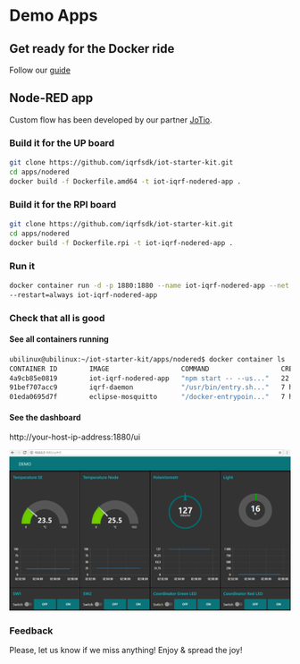 # Demo Apps

## Get ready for the Docker ride

Follow our [guide](https://github.com/iqrfsdk/iqrf-daemon/blob/master/docker/README.md)

## Node-RED app

Custom flow has been developed by our partner [JoTio](http://jotio.cz/).

### Build it for the UP board

```Bash
git clone https://github.com/iqrfsdk/iot-starter-kit.git
cd apps/nodered
docker build -f Dockerfile.amd64 -t iot-iqrf-nodered-app .
```

### Build it for the RPI board

```Bash
git clone https://github.com/iqrfsdk/iot-starter-kit.git
cd apps/nodered
docker build -f Dockerfile.rpi -t iot-iqrf-nodered-app .
```

### Run it

```Bash
docker container run -d -p 1880:1880 --name iot-iqrf-nodered-app --net bridge01 --ip 10.1.1.3 \ 
--restart=always iot-iqrf-nodered-app
```

### Check that all is good

#### See all containers running

```Bash
ubilinux@ubilinux:~/iot-starter-kit/apps/nodered$ docker container ls
CONTAINER ID        IMAGE                  COMMAND                  CREATED             STATUS              PORTS                                            NAMES
4a9cb85e0819        iot-iqrf-nodered-app   "npm start -- --us..."   22 minutes ago      Up 22 minutes       0.0.0.0:1880->1880/tcp                           iot-iqrf-nodered-app
91bef707acc9        iqrf-daemon            "/usr/bin/entry.sh..."   7 hours ago         Up 7 hours                                                           iqrf1daemon
01eda0695d7f        eclipse-mosquitto      "/docker-entrypoin..."   7 hours ago         Up 7 hours          0.0.0.0:1883->1883/tcp, 0.0.0.0:9001->9001/tcp   mqtt1broker
```

#### See the dashboard

http://your-host-ip-address:1880/ui

![IQRF Dashboard](https://github.com/iqrfsdk/iot-starter-kit/blob/master/apps/nodered/ui/ui.png "IQRF Dashboard")

### Feedback

Please, let us know if we miss anything!
Enjoy & spread the joy!
